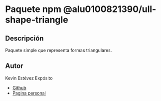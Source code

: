 # Paquete npm @alu0100821390/ull-shape-triangle

## Descripción

Paquete simple que representa formas triangulares.

## Autor

Kevin Estévez Expósito  
* [Github](https://github.com/alu0100821390)
* [Pagina personal](http://alu0100821390.github.io)
